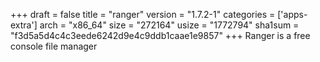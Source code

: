 +++
draft = false
title = "ranger"
version = "1.7.2-1"
categories = ['apps-extra']
arch = "x86_64"
size = "272164"
usize = "1772794"
sha1sum = "f3d5a5d4c4c3eede6242d9e4c9ddb1caae1e9857"
+++
Ranger is a free console file manager